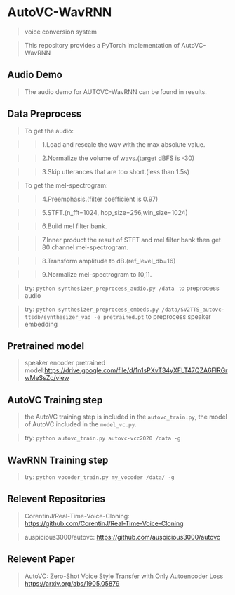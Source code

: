 # AutoVC-WavRNN
>voice conversion system

>This repository provides a PyTorch implementation of AutoVC-WavRNN 

Audio Demo
-----------------
>The audio demo for AUTOVC-WavRNN can be found in results.

Data Preprocess
-----------------
>To get the audio: 

>>1.Load and rescale the wav with the max absolute value.

>>2.Normalize the volume of wavs.(target dBFS is -30)

>>3.Skip utterances that are too short.(less than 1.5s)

>To get the mel-spectrogram:

>>4.Preemphasis.(filter coefficient is 0.97)

>>5.STFT.(n_fft=1024, hop_size=256,win_size=1024)

>>6.Build mel filter bank.

>>7.Inner product the result of STFT and mel filter bank then get 80 channel mel-spectrogram.

>>8.Transform amplitude to dB.(ref_level_db=16)

>>9.Normalize mel-spectrogram to [0,1].

>try: ```python synthesizer_preprocess_audio.py /data ``` to preprocess audio

>try: ```python synthesizer_preprocess_embeds.py /data/SV2TTS_autovc-ttsdb/synthesizer_vad -e pretrained.pt``` to preprocess speaker embedding

Pretrained model
-----------------
>speaker encoder pretrained model:https://drive.google.com/file/d/1n1sPXvT34yXFLT47QZA6FIRGrwMeSsZc/view

AutoVC Training step
-----------------
>the AutoVC training step is included in the ```autovc_train.py```, the model of AutoVC included in the ```model_vc.py```.

>try: ```python autovc_train.py autovc-vcc2020 /data -g```

WavRNN Training step
-----------------
>try: ```python vocoder_train.py my_vocoder /data/ -g```

Relevent Repositories
-----------------
>CorentinJ/Real-Time-Voice-Cloning: https://github.com/CorentinJ/Real-Time-Voice-Cloning

>auspicious3000/autovc: https://github.com/auspicious3000/autovc

Relevent Paper
-----------------
>AutoVC: Zero-Shot Voice Style Transfer with Only Autoencoder Loss https://arxiv.org/abs/1905.05879

